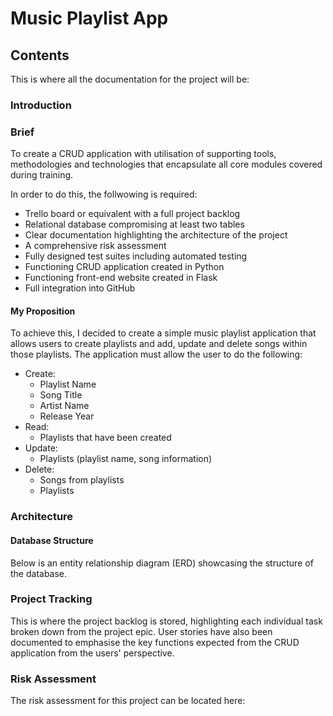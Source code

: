 # Music Playlist App

## Contents
This is where all the documentation for the project will be:

### Introduction
### Brief
To create a CRUD application with utilisation of supporting tools,
methodologies and technologies that encapsulate all core modules
covered during training.

In order to do this, the follwowing is required:
- Trello board or equivalent with a full project backlog 
- Relational database compromising at least two tables 
- Clear documentation highlighting the architecture of the project
- A comprehensive risk assessment
- Fully designed test suites including automated testing
- Functioning CRUD application created in Python
- Functioning front-end website created in Flask
- Full integration into GitHub

#### My Proposition
To achieve this, I decided to create a simple music playlist application that allows users to create playlists and add, update and delete songs within those playlists.
The application must allow the user to do the following:
- Create:
  - Playlist Name
  - Song Title
  - Artist Name
  - Release Year
- Read:
  - Playlists that have been created
- Update:
  - Playlists (playlist name, song information)
- Delete:
  - Songs from playlists
  - Playlists

### Architecture
#### Database Structure
Below is an entity relationship diagram (ERD) showcasing the structure of the database. 

### Project Tracking
This is where the project backlog is stored, highlighting each individual task broken down from the project epic. User stories have also been documented to emphasise the key functions expected from the CRUD application from the users' perspective.

### Risk Assessment
The risk assessment for this project can be located here:
